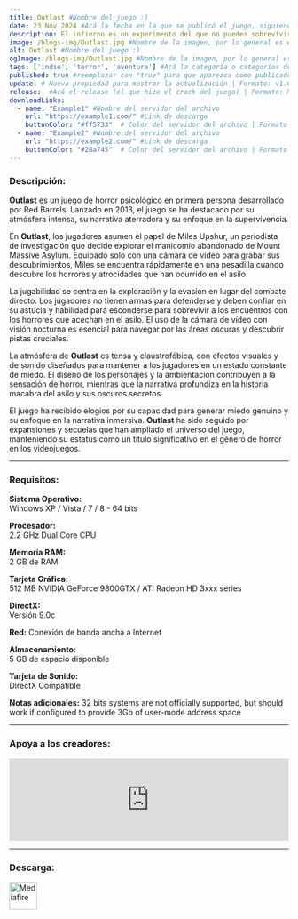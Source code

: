 ```yaml
---
title: Outlast #Nombre del juego :)
date: 23 Nov 2024 #Acá la fecha en la que se publicó el juego, siguiendo este formato: Dia "30", Mes "Oct", Año "2024" = como debe quedar: 30 Oct 2024
description: El infierno es un experimento del que no puedes sobrevivir en *Outlast*, un juego de terror y supervivencia en primera persona desarrollado por veteranos de algunas de las mayores franquicias de videojuegos de la historia. Como el periodista de investigación Miles Upshur, explora el Asilo Mount Massive e intenta sobrevivir lo suficiente para descubrir su terrible secreto... si puedes. #Acá una mini descripción del juego
image: /blogs-img/Outlast.jpg #Nombre de la imagen, por lo general es exactamente el mismo nombre que el juego excluyendo lo ":" (Dos puntos)
alt: Outlast #Nombre del juego :)
ogImage: /blogs-img/Outlast.jpg #Nombre de la imagen, por lo general es exactamente el mismo nombre que el juego excluyendo lo ":" (Dos puntos)
tags: ['indie', 'terror', 'aventura'] #Acá la categoría o categorías del juego, si es más de una se coloca en este formato: ['categoría1', 'categoría2']
published: true #reemplazar con "true" para que aparezca como publicado
update: # Nueva propiedad para mostrar la actualización | Formato: v1.0.0
release:  #Acá el release (el que hizo el crack del juego) | Formato: Nicolhetti
downloadLinks:
  - name: "Example1" #Nombre del servidor del archivo
    url: "https://example1.com/" #Link de descarga
    buttonColor: "#ff5733"  # Color del servidor del archivo | Formato hexadecimal | MediaFire: #0171F0 | Buzzheavier: #FF6600 |
  - name: "Example2" #Nombre del servidor del archivo
    url: "https://example2.com/" #Link de descarga
    buttonColor: "#28a745"  # Color del servidor del archivo | Formato hexadecimal | MediaFire: #0171F0 | Buzzheavier: #FF6600 |
---
```


<!--En VSCode seleccionando una palabra, por ejemplo: "Outlast" y apretando Ctrl+F2 se seleccionan todas las palabras iguales-->

### Descripción:
**Outlast** es un juego de horror psicológico en primera persona desarrollado por Red Barrels. Lanzado en 2013, el juego se ha destacado por su atmósfera intensa, su narrativa aterradora y su enfoque en la supervivencia.

En **Outlast**, los jugadores asumen el papel de Miles Upshur, un periodista de investigación que decide explorar el manicomio abandonado de Mount Massive Asylum. Equipado solo con una cámara de vídeo para grabar sus descubrimientos, Miles se encuentra rápidamente en una pesadilla cuando descubre los horrores y atrocidades que han ocurrido en el asilo.

La jugabilidad se centra en la exploración y la evasión en lugar del combate directo. Los jugadores no tienen armas para defenderse y deben confiar en su astucia y habilidad para esconderse para sobrevivir a los encuentros con los horrores que acechan en el asilo. El uso de la cámara de vídeo con visión nocturna es esencial para navegar por las áreas oscuras y descubrir pistas cruciales.

La atmósfera de **Outlast** es tensa y claustrofóbica, con efectos visuales y de sonido diseñados para mantener a los jugadores en un estado constante de miedo. El diseño de los personajes y la ambientación contribuyen a la sensación de horror, mientras que la narrativa profundiza en la historia macabra del asilo y sus oscuros secretos.

El juego ha recibido elogios por su capacidad para generar miedo genuino y su enfoque en la narrativa inmersiva. **Outlast** ha sido seguido por expansiones y secuelas que han ampliado el universo del juego, manteniendo su estatus como un título significativo en el género de horror en los videojuegos.
<!--Prompt para Chat-GPT: Hazme una descripción para el juego "Outlast" y cada que menciones "Outlast" ponlo en negrita -->

---

### Requisitos:
**Sistema Operativo:**  
Windows XP / Vista / 7 / 8 - 64 bits

**Procesador:**  
2.2 GHz Dual Core CPU

**Memoria RAM:**  
2 GB de RAM

**Tarjeta Gráfica:**  
512 MB NVIDIA GeForce 9800GTX / ATI Radeon HD 3xxx series

**DirectX:**  
Versión 9.0c

**Red:**
Conexión de banda ancha a Internet

**Almacenamiento:**  
5 GB de espacio disponible

**Tarjeta de Sonido:**  
DirectX Compatible

**Notas adicionales:**
32 bits systems are not officially supported, but should work if configured to provide 3Gb of user-mode address space

<!--Si falta o sobra un requisito se quita o se agrega manteniendo el mismo formato-->

---

### Apoya a los creadores:
<iframe src="https://store.steampowered.com/widget/238320/" frameborder="0" style="background-color: transparent; width: 100% !important; aspect-ratio: 646 / 190;"></iframe>

<!--Reemplazar los numeros (AppID) del juego (en este caso 2668510) por el numero (AppID) correspondiente con el juego a publicar-->
<!--El AppID se encuentra en la URL del Juego en Steam-->

---

### Descarga:

[<img src="https://gist.github.com/cxmeel/0dbc95191f239b631c3874f4ccf114e2/raw/download.svg" alt="Mediafire" height="50" />](https://www.mediafire.com/file/vnlkhj0lqq0nyyn/Outlast.zip/file)

<!-- # se debe reemplazar por el link de descarga-->

<!--NOMBRE-DEL-SERVICIO se debe reemplazar por el servicio donde está subido el juego-->